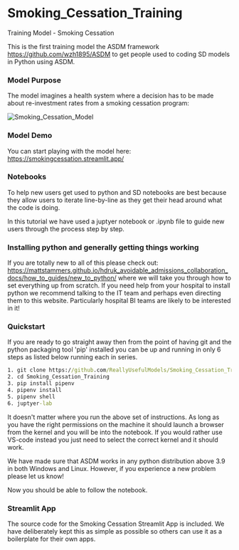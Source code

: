 # Smoking_Cessation_Training
Training Model - Smoking Cessation

This is the first training model the ASDM framework https://github.com/wzh1895/ASDM to get people used to coding SD models in Python using ASDM. 

### Model Purpose

The model imagines a health system where a decision has to be made about re-investment rates from a smoking cessation program:

![Smoking_Cessation_Model](https://github.com/ReallyUsefulModels/Smoking_Cessation_Training/blob/main/Smoking_Cessation_Model.PNG)

### Model Demo

You can start playing with the model here: https://smokingcessation.streamlit.app/

### Notebooks

To help new users get used to python and SD notebooks are best because they allow users to iterate line-by-line as they get their head around what the code is doing. 

In this tutorial we have used a juptyer notebook or .ipynb file to guide new users through the process step by step. 

### Installing python and generally getting things working

If you are totally new to all of this please check out: https://mattstammers.github.io/hdruk_avoidable_admissions_collaboration_docs/how_to_guides/new_to_python/ where we will take you through how to set everything up from scratch. If you need help from your hospital to install python we recommend talking to the IT team and perhaps even directing them to this website. Particularly hospital BI teams are likely to be interested in it!

### Quickstart

If you are ready to go straight away then from the point of having git and the python packaging tool 'pip' installed you can be up and running in only 6 steps as listed below running each in series.

```bat
1. git clone https://github.com/ReallyUsefulModels/Smoking_Cessation_Training.git
2. cd Smoking_Cessation_Training
3. pip install pipenv
4. pipenv install
5. pipenv shell
6. juptyer-lab
```

It doesn't matter where you run the above set of instructions. As long as you have the right permissions on the machine it should launch a browser from the kernel and you will be into the notebook. If you would rather use VS-code instead you just need to select the correct kernel and it should work.

We have made sure that ASDM works in any python distribution above 3.9 in both Windows and Linux. However, if you experience a new problem please let us know!

Now you should be able to follow the notebook.

### Streamlit App

The source code for the Smoking Cessation Streamlit App is included. We have deliberately kept this as simple as possible so others can use it as a boilerplate for their own apps.